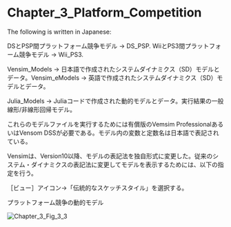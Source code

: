 # Chapter_3_Platform_Competition
The following is written in Japanese:

DSとPSP間プラットフォーム競争モデル -> DS_PSP. WiiとPS3間プラットフォーム競争モデル -> Wii_PS3.

Vensim_Models -> 日本語で作成されたシステムダイナミクス（SD）モデルとデータ。Vensim_eModels -> 英語で作成されたシステムダイナミクス（SD）モデルとデータ。

Julia_Models -> Juliaコードで作成された動的モデルとデータ。実行結果の一般線形/非線形回帰モデル。

これらのモデルファイルを実行するためには有償版のVemsim ProfessionalあるいはVensom DSSが必要である。モデル内の変数と定数名は日本語で表記されている。

Vensimは、Version10以降、モデルの表記法を独自形式に変更した。従来のシステム・ダイナミクスの表記法に変更してモデルを表示するためには、以下の指定を行う。

［ビュー］アイコン→「伝統的なスケッチスタイル」を選択する。

プラットフォーム競争の動的モデル　

![Chapter_3_Fig_3_3](https://github.com/user-attachments/assets/0c9dd133-73fd-4b75-9de0-f684c4a41d99)
